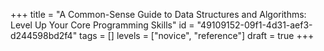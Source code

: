 +++
title = "A Common-Sense Guide to Data Structures and Algorithms: Level Up Your Core Programming Skills"
id = "49109152-09f1-4d31-aef3-d244598bd2f4"
tags = []
levels = ["novice", "reference"]
draft = true
+++

